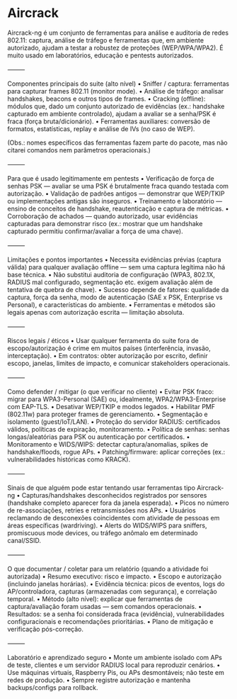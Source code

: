 # Aircrack

Aircrack-ng é um conjunto de ferramentas para análise e auditoria de redes 802.11: captura, análise de tráfego e ferramentas que, em ambiente autorizado, ajudam a testar a robustez de proteções (WEP/WPA/WPA2). É muito usado em laboratórios, educação e pentests autorizados.

⸻

Componentes principais do suite (alto nível)
	•	Sniffer / captura: ferramentas para capturar frames 802.11 (monitor mode).
	•	Análise de tráfego: analisar handshakes, beacons e outros tipos de frames.
	•	Cracking (offline): módulos que, dado um conjunto autorizado de evidências (ex.: handshake capturado em ambiente controlado), ajudam a avaliar se a senha/PSK é fraca (força bruta/dicionário).
	•	Ferramentas auxiliares: conversão de formatos, estatísticas, replay e análise de IVs (no caso de WEP).

(Obs.: nomes específicos das ferramentas fazem parte do pacote, mas não citarei comandos nem parâmetros operacionais.)

⸻

Para que é usado legitimamente em pentests
	•	Verificação de força de senhas PSK — avaliar se uma PSK é brutalmente fraca quando testada com autorização.
	•	Validação de padrões antigos — demonstrar que WEP/TKIP ou implementações antigas são inseguros.
	•	Treinamento e laboratório — ensino de conceitos de handshake, reautenticação e captura de métricas.
	•	Corroboração de achados — quando autorizado, usar evidências capturadas para demonstrar risco (ex.: mostrar que um handshake capturado permitiu confirmar/avaliar a força de uma chave).

⸻

Limitações e pontos importantes
	•	Necessita evidências prévias (captura válida) para qualquer avaliação offline — sem uma captura legítima não há base técnica.
	•	Não substitui auditoria de configuração (WPA3, 802.1X, RADIUS mal configurado, segmentação etc. exigem avaliação além de tentativa de quebra de chave).
	•	Sucesso depende de fatores: qualidade da captura, força da senha, modo de autenticação (SAE x PSK, Enterprise vs Personal), e características do ambiente.
	•	Ferramentas e métodos são legais apenas com autorização escrita — limitação absoluta.

⸻

Riscos legais / éticos
	•	Usar qualquer ferramenta do suite fora de escopo/autorização é crime em muitos países (interferência, invasão, interceptação).
	•	Em contratos: obter autorização por escrito, definir escopo, janelas, limites de impacto, e comunicar stakeholders operacionais.

⸻

Como defender / mitigar (o que verificar no cliente)
	•	Evitar PSK fraco: migrar para WPA3-Personal (SAE) ou, idealmente, WPA2/WPA3-Enterprise com EAP-TLS.
	•	Desativar WEP/TKIP e modos legados.
	•	Habilitar PMF (802.11w) para proteger frames de gerenciamento.
	•	Segmentação e isolamento (guest/IoT/LAN).
	•	Proteção do servidor RADIUS: certificados válidos, políticas de expiração, monitoramento.
	•	Política de senhas: senhas longas/aleatórias para PSK ou autenticação por certificados.
	•	Monitoramento e WIDS/WIPS: detectar captura/anomalias, spikes de handshake/floods, rogue APs.
	•	Patching/firmware: aplicar correções (ex.: vulnerabilidades históricas como KRACK).

⸻

Sinais de que alguém pode estar tentando usar ferramentas tipo Aircrack-ng
	•	Capturas/handshakes desconhecidos registrados por sensores (handshake completo aparecer fora da janela esperada).
	•	Picos no número de re-associações, retries e retransmissões nos APs.
	•	Usuários reclamando de desconexões coincidentes com atividade de pessoas em áreas específicas (wardriving).
	•	Alerts do WIDS/WIPS para sniffers, promiscuous mode devices, ou tráfego anômalo em determinado canal/SSID.

⸻

O que documentar / coletar para um relatório (quando a atividade foi autorizada)
	•	Resumo executivo: risco e impacto.
	•	Escopo e autorização (incluindo janelas horárias).
	•	Evidência técnica: picos de eventos, logs do AP/controladora, capturas (armazenadas com segurança), e correlação temporal.
	•	Método (alto nível): explicar que ferramentas de captura/avaliação foram usadas — sem comandos operacionais.
	•	Resultados: se a senha foi considerada fraca (evidência), vulnerabilidades configuracionais e recomendações prioritárias.
	•	Plano de mitigação e verificação pós-correção.

⸻

Laboratório e aprendizado seguro
	•	Monte um ambiente isolado com APs de teste, clientes e um servidor RADIUS local para reproduzir cenários.
	•	Use máquinas virtuais, Raspberry Pis, ou APs desmontáveis; não teste em redes de produção.
	•	Sempre registre autorização e mantenha backups/configs para rollback.